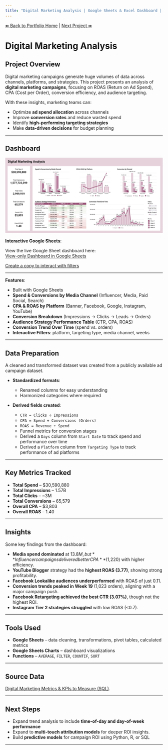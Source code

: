 ```yaml
---
title: "Digital Marketing Analysis | Google Sheets & Excel Dashboard | Data Analyst Portfolio"
---
```

[⬅ Back to Portfolio Home](../README.md) | [Next Project ➡](../e-commerce-sales-analysis/index.md)

# Digital Marketing Analysis

## Project Overview
Digital marketing campaigns generate huge volumes of data across channels, platforms, and strategies. This project presents an analysis of **digital marketing campaigns**, focusing on ROAS (Return on Ad Spend), CPA (Cost per Order), conversion efficiency, and audience targeting.

With these insights, marketing teams can:
- Optimize **ad spend allocation** across channels  
- Improve **conversion rates** and reduce wasted spend  
- Identify **high-performing targeting strategies**  
- Make **data-driven decisions** for budget planning 

---

## Dashboard
![Digital Marketing Analysis Dashboard Screenshot](./dashboard.jpg)  

**Interactive Google Sheets**:  

View the live Google Sheet dashboard here:  
[View-only Dashboard in Google Sheets](https://docs.google.com/spreadsheets/d/13hyDeiUKeagO5EPkcMO-ydDAGLFzkC9WLRJCzT50cCg/edit?usp=drivesdk)  

[Create a copy to interact with filters](https://docs.google.com/spreadsheets/d/13hyDeiUKeagO5EPkcMO-ydDAGLFzkC9WLRJCzT50cCg/copy)

---

**Features**:
- Built with Google Sheets  
- **Spend & Conversions by Media Channel** (Influencer, Media, Paid Social, Search)  
- **CPA & ROAS by Platform** (Banner, Facebook, Google, Instagram, YouTube)  
- **Conversion Breakdown** (Impressions → Clicks → Leads → Orders)  
- **Audience Strategy Performance Table** (CTR, CPA, ROAS)  
- **Conversion Trend Over Time** (spend vs. orders)  
- **Interactive Filters**: platform, targeting type, media channel, weeks

---

## Data Preparation
A cleaned and transformed dataset was created from a publicly available ad campaign dataset.  

- **Standardized formats**:  
  - Renamed columns for easy understanding
  - Harmonized categories where required

- **Derived fields created**:  
  - `CTR = Clicks ÷ Impressions`  
  - `CPA = Spend ÷ Conversions (Orders)`  
  - `ROAS = Revenue ÷ Spend`  
  - Funnel metrics for conversion stages    
  - Derived a `Days` column from `Start Date` to track spend and performance over time
  - Derived a `Platform` column from `Targeting Type` to track performance of ad platforms

---

## Key Metrics Tracked
- **Total Spend** – $30,590,880  
- **Total Impressions** – 1.57B  
- **Total Clicks** – ~3M  
- **Total Conversions** – 65,579  
- **Overall CPA** – $3,803  
- **Overall ROAS** – 1.40 

---

## Insights
Some key findings from the dashboard:  
- **Media spend dominated** at $13.8M, but **Influencer campaigns delivered better CPA** ($1,220) with higher efficiency.  
- **YouTube Blogger** strategy had the **highest ROAS (3.77)**, showing strong profitability.  
- **Facebook Lookalike audiences underperformed** with ROAS of just 0.11.  
- **Conversion trends peaked in Week 19** (1,023 orders), aligning with a major campaign push.  
- **Facebook Retargeting achieved the best CTR (3.07%)**, though not the highest ROI.  
- **Instagram Tier 2 strategies struggled** with low ROAS (<0.7).  

---

## Tools Used
- **Google Sheets** – data cleaning, transformations, pivot tables, calculated metrics  
- **Google Sheets Charts** – dashboard visualizations  
- **Functions** – `AVERAGE`, `FILTER`, `COUNTIF`, `SORT`

---

## Source Data
[Digital Marketing Metrics & KPIs to Measure (SQL)](https://www.kaggle.com/datasets/sinderpreet/analyze-the-marketing-spending/data/discussion).  

---

## Next Steps
- Expand trend analysis to include **time-of-day and day-of-week performance**  
- Expand to **multi-touch attribution models** for deeper ROI insights. 
- Build **predictive models** for campaign ROI using Python, R, or SQL  

---
